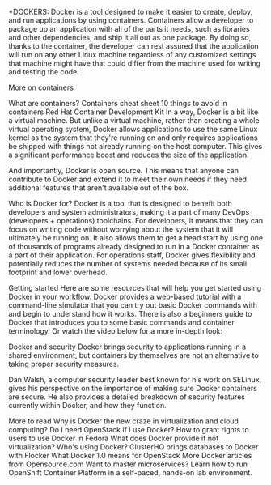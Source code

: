 *DOCKERS:
Docker is a tool designed to make it easier to create, deploy, and run applications by using containers. Containers allow a developer to package up an application with all of the parts it needs, such as libraries and other dependencies, and ship it all out as one package. By doing so, thanks to the container, the developer can rest assured that the application will run on any other Linux machine regardless of any customized settings that machine might have that could differ from the machine used for writing and testing the code.

More on containers

What are containers?
Containers cheat sheet
10 things to avoid in containers
Red Hat Container Development Kit
In a way, Docker is a bit like a virtual machine. But unlike a virtual machine, rather than creating a whole virtual operating system, Docker allows applications to use the same Linux kernel as the system that they're running on and only requires applications be shipped with things not already running on the host computer. This gives a significant performance boost and reduces the size of the application.

And importantly, Docker is open source. This means that anyone can contribute to Docker and extend it to meet their own needs if they need additional features that aren't available out of the box.

Who is Docker for?
Docker is a tool that is designed to benefit both developers and system administrators, making it a part of many DevOps (developers + operations) toolchains. For developers, it means that they can focus on writing code without worrying about the system that it will ultimately be running on. It also allows them to get a head start by using one of thousands of programs already designed to run in a Docker container as a part of their application. For operations staff, Docker gives flexibility and potentially reduces the number of systems needed because of its small footprint and lower overhead.

Getting started
Here are some resources that will help you get started using Docker in your workflow. Docker provides a web-based tutorial with a command-line simulator that you can try out basic Docker commands with and begin to understand how it works. There is also a beginners guide to Docker that introduces you to some basic commands and container terminology. Or watch the video below for a more in-depth look:



Docker and security
Docker brings security to applications running in a shared environment, but containers by themselves are not an alternative to taking proper security measures.

Dan Walsh, a computer security leader best known for his work on SELinux, gives his perspective on the importance of making sure Docker containers are secure. He also provides a detailed breakdown of security features currently within Docker, and how they function.

More to read
Why is Docker the new craze in virtualization and cloud computing?
Do I need OpenStack if I use Docker?
How to grant rights to users to use Docker in Fedora
What does Docker provide if not virtualization?
Who's using Docker?
ClusterHQ brings databases to Docker with Flocker
What Docker 1.0 means for OpenStack
More Docker articles from Opensource.com
Want to master microservices? Learn how to run OpenShift Container Platform in a self-paced, hands-on lab environment.

